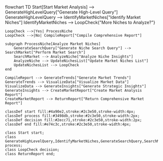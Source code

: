 flowchart TD
    Start[Start Market Analysis] --> GenerateHighLevelQuery["Generate High-Level Query"]
    GenerateHighLevelQuery --> IdentifyMarketNiches["Identify Market Niches"]
    IdentifyMarketNiches --> LoopCheck{"More Niches to Analyze?"}

    LoopCheck -->|Yes| ProcessNiche
    LoopCheck -->|No| CompileReport["Compile Comprehensive Report"]

    subgraph ProcessNiche[Analyze Market Niches]
        GenerateSearchQuery["Generate Niche Search Query"] --> SearchMarket["Perform Market Search"]
        SearchMarket --> AnalyzeNiche["Analyze Niche Insights"]
        AnalyzeNiche --> UpdateNichesList["Update Market Niches List"]
        UpdateNichesList --> LoopCheck
    end

    CompileReport --> GenerateTrends["Generate Market Trends"]
    GenerateTrends --> VisualizeData["Visualize Market Data"]
    VisualizeData --> GenerateInsights["Generate Strategic Insights"]
    GenerateInsights --> CreateMarketReport["Create Market Analysis Report"]
    CreateMarketReport --> ReturnReport["Return Comprehensive Market Report"]

    classDef start fill:#4a90e2,stroke:#2c3e50,stroke-width:4px;
    classDef process fill:#3498db,stroke:#2c3e50,stroke-width:2px;
    classDef decision fill:#2ecc71,stroke:#2c3e50,stroke-width:2px;
    classDef end fill:#e74c3c,stroke:#2c3e50,stroke-width:4px;

    class Start start;
    class GenerateHighLevelQuery,IdentifyMarketNiches,GenerateSearchQuery,SearchMarket,AnalyzeNiche,UpdateNichesList process;
    class LoopCheck decision;
    class ReturnReport end;
